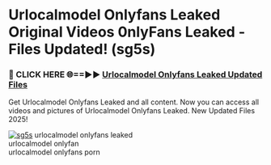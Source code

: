 # Urlocalmodel Onlyfans Leaked Original Videos 0nlyFans Leaked - Files Updated! (sg5s)

<h3>🔴 CLICK HERE 🌐==►► <a href="https://tinyurl.com/4seja8ks" rel="nofollow">Urlocalmodel Onlyfans Leaked Updated Files</a></h3>

Get Urlocalmodel Onlyfans Leaked and all content. Now you can access all videos and pictures of Urlocalmodel Onlyfans Leaked. New Updated Files 2025!

[![sg5s](https://i.imgur.com/EWjZXRe.gif)](https://tinyurl.com/4seja8ks)
urlocalmodel onlyfans leaked<br>
urlocalmodel onlyfan<br>
urlocalmodel onlyfans porn